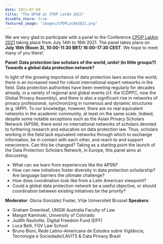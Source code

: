 ```yaml
---
date: 2021-07-09
title: "The DPSN at CPDP LatAm 2021"
disable_share: true
featured_image: "images/CPDPLatAm2021.png"
---
```


We are very glad to participate with a panel to the Conference [CPDP LatAm 2021](https://cpdp.lat/en/program/) taking place from July 14th to 16th 2021. The panel takes place on **July 16th (Room 3), 10:00-11:30 BRT/ 16:00-17:30 CEST**. We hope to meet many of you there!

**Panel: Data protection law scholars of the world, unite! (in little groups?) Towards a global data protection network?**

In light of the growing importance of data protection laws across the world, there is an increased need for robust international expert networks in the field. Data protection authorities have been meeting regularly for decades already, in a variety of regional and global events (cf. the ICDPPC, now the Global Privacy Assembly), and there is also a significant rise in networks of privacy professional, synchronizing in numerous and dynamic structures (e.g. IAPP). To our knowledge, however, there are no real equivalent networks in the academic community, at least on the same scale. Indeed, despite some notable exceptions such as the Asian Privacy Scholars Network (APSN), there exist no international networks of scholars devoted to furthering research and education on data protection law. Thus, scholars working in the field lack equivalent networks through which to exchange information, be in contact with each other, and reach to and support newcomers. Can this be changed? Taking as a starting point the launch of the Data Protection Scholars Network, in Europe, this panel aims at discussing:

- What can we learn from experiences like the APSN?
- How can new initiatives foster diversity in data protection scholarship? Are language barriers the ultimate challenge?
- How does coordination look like from a Latin American viewpoint?
- Could a global data protection network be a useful objective, or should coordination between existing initiatives be the priority?

**Moderator**: Gloria González Fuster, Vrije Universiteit Brussel
**Speakers**:
- Graham Greenleaf, UNSW Australia Faculty of Law
- Margot Kaminski, University of Colorado
- Judith Rauhofer, Digital Freedom Fund (DFF)
- Luca Belli, FGV Law School
- Bruno Bioni, Rede Latino-Americana de Estudos sobre Vigilância, Tecnologia e Sociedade/LAVITS & Data Privacy Brasil
